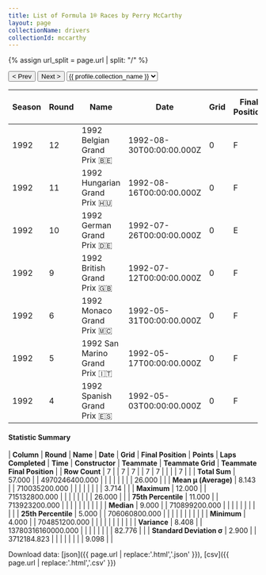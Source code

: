 ```yaml
---
title: List of Formula 1® Races by Perry McCarthy
layout: page
collectionName: drivers
collectionId: mccarthy
---
```


{% assign url_split = page.url | split: "/" %}
<div id="collection-navigation">
<button onclick="selector.options[selector.selectedIndex-1].value && (window.location = selector.options[selector.selectedIndex-1].value);">&lt; Prev</button>
<button onclick="selector.options[selector.selectedIndex+1].value && (window.location = selector.options[selector.selectedIndex+1].value);">Next &gt;</button>
<select id="selector" onchange="this.options[this.selectedIndex].value && (window.location = this.options[this.selectedIndex].value);">
  {% for collectionId in site.data[page.collectionName].refs %}
    {% if collectionId == page.collectionId %}
      {% assign selected = "selected" %}
    {% else %}
      {% assign selected = "" %}
    {% endif %}
    {% assign profile = site.data[page.collectionName][collectionId].profile %}
    <option value="/f1/{{ page.collectionName }}/{{ collectionId }}/{{ url_split[4] }}" {{ selected }}>{{ profile.collection_name }}</option>
  {% endfor %}
</select>
</div>

| Season | Round | Name | Date | Grid | Final Position | Points | Laps Completed | Time | Constructor | Teammate | Teammate Grid | Teammate Final Position |
|--|--|--|--|--|--|--|--|--|--|--|--|--|
| 1992 | 12 | 1992 Belgian Grand Prix 🇧🇪 | 1992-08-30T00:00:00.000Z | 0 | F | 0.0 | 0 |   | Andrea Moda 🇮🇹 | [Roberto Moreno 🇧🇷](/f1/drivers/moreno) | 0 | F |
| 1992 | 11 | 1992 Hungarian Grand Prix 🇭🇺 | 1992-08-16T00:00:00.000Z | 0 | F | 0.0 | 0 |   | Andrea Moda 🇮🇹 | [Roberto Moreno 🇧🇷](/f1/drivers/moreno) | 0 | F |
| 1992 | 10 | 1992 German Grand Prix 🇩🇪 | 1992-07-26T00:00:00.000Z | 0 | E | 0.0 | 0 |   | Andrea Moda 🇮🇹 | [Roberto Moreno 🇧🇷](/f1/drivers/moreno) | 0 | F |
| 1992 | 9 | 1992 British Grand Prix 🇬🇧 | 1992-07-12T00:00:00.000Z | 0 | F | 0.0 | 0 |   | Andrea Moda 🇮🇹 | [Roberto Moreno 🇧🇷](/f1/drivers/moreno) | 0 | F |
| 1992 | 6 | 1992 Monaco Grand Prix 🇲🇨 | 1992-05-31T00:00:00.000Z | 0 | F | 0.0 | 0 |   | Andrea Moda 🇮🇹 | [Roberto Moreno 🇧🇷](/f1/drivers/moreno) | 26 | R |
| 1992 | 5 | 1992 San Marino Grand Prix 🇮🇹 | 1992-05-17T00:00:00.000Z | 0 | F | 0.0 | 0 |   | Andrea Moda 🇮🇹 | [Roberto Moreno 🇧🇷](/f1/drivers/moreno) | 0 | F |
| 1992 | 4 | 1992 Spanish Grand Prix 🇪🇸 | 1992-05-03T00:00:00.000Z | 0 | F | 0.0 | 0 |   | Andrea Moda 🇮🇹 | [Roberto Moreno 🇧🇷](/f1/drivers/moreno) | 0 | F |

#### Statistic Summary

| **Column** | **Round** | **Name** | **Date** | **Grid** | **Final Position** | **Points** | **Laps Completed** | **Time** | **Constructor** | **Teammate** | **Teammate Grid** | **Teammate Final Position** |
| **Row Count** | 7 |  | 7 | 7 |  | 7 | 7 |  |  |  | 7 |  |
| **Total Sum** | 57.000 |  | 4970246400.000 |  |  |  |  |  |  |  | 26.000 |  |
| **Mean μ (Average)** | 8.143 |  | 710035200.000 |  |  |  |  |  |  |  | 3.714 |  |
| **Maximum** | 12.000 |  | 715132800.000 |  |  |  |  |  |  |  | 26.000 |  |
| **75th Percentile** | 11.000 |  | 713923200.000 |  |  |  |  |  |  |  |  |  |
| **Median** | 9.000 |  | 710899200.000 |  |  |  |  |  |  |  |  |  |
| **25th Percentile** | 5.000 |  | 706060800.000 |  |  |  |  |  |  |  |  |  |
| **Minimum** | 4.000 |  | 704851200.000 |  |  |  |  |  |  |  |  |  |
| **Variance** | 8.408 |  | 13780316160000.000 |  |  |  |  |  |  |  | 82.776 |  |
| **Standard Deviation σ** | 2.900 |  | 3712184.823 |  |  |  |  |  |  |  | 9.098 |  |

Download data: [json]({{ page.url | replace:'.html','.json' }}), [csv]({{ page.url | replace:'.html','.csv' }})
